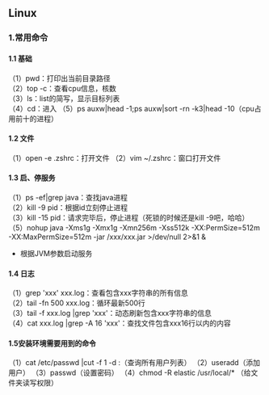 ## Linux

### 1.常用命令
#### 1.1 基础
（1）pwd：打印出当前目录路径  
（2）top -c：查看cpu信息，核数  
（3）ls：list的简写，显示目标列表  
（4）cd：进入
（5）ps auxw|head -1;ps auxw|sort -rn -k3|head -10（cpu占用前十的进程）

#### 1.2 文件
（1）open -e .zshrc：打开文件
（2）vim ~/.zshrc：窗口打开文件

#### 1.3 启、停服务
（1）ps -ef|grep java：查找java进程  
（2）kill -9 pid：根据id立刻停止进程  
（3）kill -15 pid：请求完毕后，停止进程（死锁的时候还是kill -9吧，哈哈）
（5）nohup java -Xms1g -Xmx1g -Xmn256m -Xss512k -XX:PermSize=512m -XX:MaxPermSize=512m -jar /xxx/xxx.jar >/dev/null 2>&1 &
- 根据JVM参数启动服务

#### 1.4 日志
（1）grep 'xxx' xxx.log：查看包含xxx字符串的所有信息  
（2）tail -fn 500 xxx.log：循环最新500行  
（3）tail -f xxx.log |grep 'xxx'：动态刷新包含xxx字符串的信息  
（4）cat xxx.log |grep -A 16 'xxx'：查找文件包含xxx16行以内的内容  


#### 1.5安装环境需要用到的命令
（1）cat /etc/passwd |cut -f 1 -d :（查询所有用户列表）
（2）useradd（添加用户）
（3）passwd（设置密码）
（4）chmod -R elastic /usr/local/* （给文件夹读写权限）